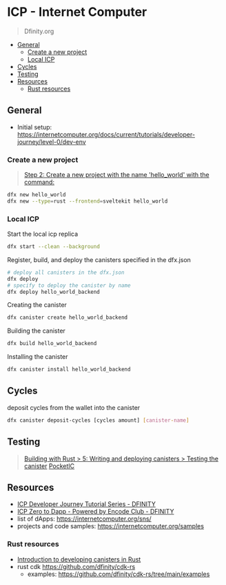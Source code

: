 # ICP - Internet Computer

> Dfinity.org

<!-- toc -->

- [General](#general)
  - [Create a new project](#create-a-new-project)
  - [Local ICP](#local-icp)
- [Cycles](#cycles)
- [Testing](#testing)
- [Resources](#resources)
  - [Rust resources](#rust-resources)

<!-- tocstop -->

## General

- Initial setup: https://internetcomputer.org/docs/current/tutorials/developer-journey/level-0/dev-env

### Create a new project

> [Step 2: Create a new project with the name 'hello_world' with the command:](https://internetcomputer.org/docs/current/tutorials/developer-journey/level-0/intro-dfx#step-2-create-a-new-project-with-the-name-hello_world-with-the-command)

```sh
dfx new hello_world
dfx new --type=rust --frontend=sveltekit hello_world
```

### Local ICP

Start the local icp replica

```sh
dfx start --clean --background
```

Register, build, and deploy the canisters specified in the dfx.json

```sh
# deploy all canisters in the dfx.json
dfx deploy
# specify to deploy the canister by name
dfx deploy hello_world_backend
```

Creating the canister

```sh
dfx canister create hello_world_backend
```

Building the canister

```sh
dfx build hello_world_backend
```

Installing the canister

```sh
dfx canister install hello_world_backend
```

## Cycles

deposit cycles from the wallet into the canister

```sh
dfx canister deposit-cycles [cycles amount] [canister-name]
```


## Testing

> [Building with Rust > 5: Writing and deploying canisters > Testing the canister](https://internetcomputer.org/docs/current/developer-docs/backend/rust/deploying#testing-the-canister)
> [PocketIC](https://internetcomputer.org/docs/current/developer-docs/smart-contracts/test/pocket-ic)

## Resources

- [ICP Developer Journey Tutorial Series - DFINITY](https://www.youtube.com/playlist?list=PLuhDt1vhGcrdR2h6nPNylXKS4u8L-efvD)
- [ICP Zero to Dapp - Powered by Encode Club - DFINITY](https://www.youtube.com/playlist?list=PLuhDt1vhGcrcRcHvSKmxIgJAh1b3rcR7N)
- list of dApps: https://internetcomputer.org/sns/
- projects and code samples: https://internetcomputer.org/samples

### Rust resources

- [Introduction to developing canisters in Rust](https://internetcomputer.org/docs/current/developer-docs/backend/rust/)
- rust cdk https://github.com/dfinity/cdk-rs
  - examples: https://github.com/dfinity/cdk-rs/tree/main/examples
